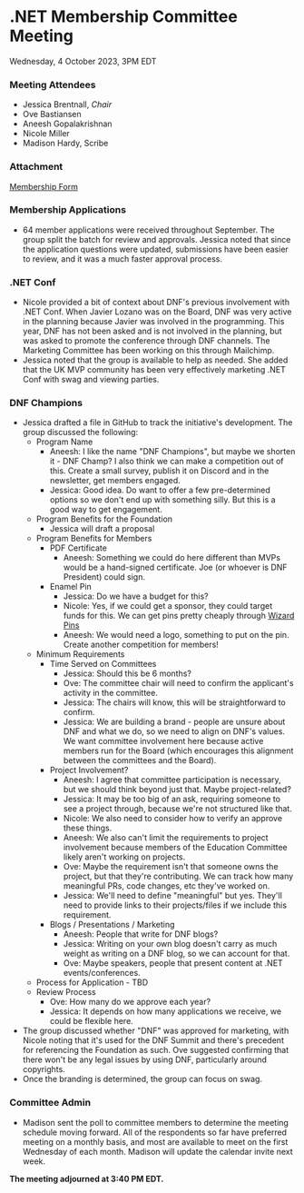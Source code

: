 # .NET Membership Committee Meeting #
Wednesday, 4 October 2023, 3PM EDT 

### Meeting Attendees ###

* Jessica Brentnall, *Chair*
* Ove Bastiansen
* Aneesh Gopalakrishnan
* Nicole Miller
* Madison Hardy, Scribe

### Attachment
[Membership Form](https://forms.office.com/pages/responsepage.aspx?id=3G8HFsH8FUqxyjLJolWQDm8F03uiB2VCoiyUmNsltiBUQ0FDWDBFUFVURFRaQUdCUEg4MlExSEQ0OS4u)

### Membership Applications
* 64 member applications were received throughout September. The group split the batch for review and approvals. Jessica noted that since the application questions were updated, submissions have been easier to review, and it was a much faster approval process.

### .NET Conf
* Nicole provided a bit of context about DNF's previous involvement with .NET Conf. When Javier Lozano was on the Board, DNF was very active in the planning because Javier was involved in the programming. This year, DNF has not been asked and is not involved in the planning, but was asked to promote the conference through DNF channels. The Marketing Committee has been working on this through Mailchimp.
* Jessica noted that the group is available to help as needed. She added that the UK MVP community has been very effectively marketing .NET Conf with swag and viewing parties.

### DNF Champions
* Jessica drafted a file in GitHub to track the initiative's development. The group discussed the following:
    * Program Name
        * Aneesh: I like the name "DNF Champions", but maybe we shorten it - DNF Champ? I also think we can make a competition out of this. Create a small survey, publish it on Discord and in the newsletter, get members engaged.
        * Jessica: Good idea. Do want to offer a few pre-determined options so we don't end up with something silly. But this is a good way to get engagement.
    * Program Benefits for the Foundation
        * Jessica will draft a proposal
    * Program Benefits for Members
        * PDF Certificate
            * Aneesh: Something we could do here different than MVPs would be a hand-signed certificate. Joe (or whoever is DNF President) could sign.
        * Enamel Pin
            * Jessica: Do we have a budget for this?
            * Nicole: Yes, if we could get a sponsor, they could target funds for this. We can get pins pretty cheaply through [Wizard Pins](https://https://wizardpins.com/products/soft-enamel-pins?variant=14042600669239&utm_source=google&utm_medium=shopping&utm_term=Pins&utm_content=soft-enamel-pins_s3&nbt=nb%3Aadwords%3Ag%3A10022067833%3A102400061273%3A434604154450&nb_adtype=pla&nb_kwd=&nb_ti=pla-968229587997&nb_mi=125251762&nb_pc=online&nb_pi=soft-enamel-pins_s3&nb_ppi=968229587997&nb_placement=&nb_si=%7Bsourceid%7D&nb_li_ms=&nb_lp_ms=&nb_fii=&nb_ap=&nb_mt=&utm_source=google&utm_medium=paid&utm_campaign=10022067833&utm_content=102400061273&utm_term=&gadid=434604154450&nbt=nb%3Aadwords%3Ag%3A10022067833%3A102400061273%3A434604154450&nb_adtype=pla&nb_kwd=&nb_ti=pla-968229587997&nb_mi=125251762&nb_pc=online&nb_pi=soft-enamel-pins_s3&nb_ppi=968229587997&nb_placement=&nb_si=%7Bsourceid%7D&nb_li_ms=&nb_lp_ms=&nb_fii=&nb_ap=&nb_mt=&gad=1&gclid=Cj0KCQjwmvSoBhDOARIsAK6aV7hye027RXp6vo_Z551JK1DcWkK3joe6vjnjm0K0W2I6-R08Hn-a74YaAjlREALw_wcB)
            * Aneesh: We would need a logo, something to put on the pin. Create another competition for members!
    * Minimum Requirements
        * Time Served on Committees
            * Jessica: Should this be 6 months?
            * Ove: The committee chair will need to confirm the applicant's activity in the committee.
            * Jessica: The chairs will know, this will be straightforward to confirm.
            * Jessica: We are building a brand - people are unsure about DNF and what we do, so we need to align on DNF's values. We want committee involvement here because active members run for the Board (which encourages this alignment between the committees and the Board).
        * Project Involvement?
            * Aneesh: I agree that committee participation is necessary, but we should think beyond just that. Maybe project-related?
            * Jessica: It may be too big of an ask, requiring someone to see a project through, because we're not structured like that.
            * Nicole: We also need to consider how to verify an approve these things.
            * Aneesh: We also can't limit the requirements to project involvement because members of the Education Committee likely aren't working on projects.
            * Ove: Maybe the requirement isn't that someone owns the project, but that they're contributing. We can track how many meaningful PRs, code changes, etc they've worked on.
            * Jessica: We'll need to define "meaningful" but yes. They'll need to provide links to their projects/files if we include this requirement.
        * Blogs / Presentations / Marketing
            * Aneesh: People that write for DNF blogs?
            * Jessica: Writing on your own blog doesn't carry as much weight as writing on a DNF blog, so we can account for that.
            * Ove: Maybe speakers, people that present content at .NET events/conferences.
    * Process for Application - TBD
    * Review Process
        * Ove: How many do we approve each year?
        * Jessica: It depends on how many applications we receive, we could be flexible here.
* The group discussed whether "DNF" was approved for marketing, with Nicole noting that it's used for the DNF Summit and there's precedent for referencing the Foundation as such. Ove suggested confirming that there won't be any legal issues by using DNF, particularly around copyrights.
* Once the branding is determined, the group can focus on swag. 

### Committee Admin
* Madison sent the poll to committee members to determine the meeting schedule moving forward. All of the respondents so far have preferred meeting on a monthly basis, and most are available to meet on the first Wednesday of each month. Madison will update the calendar invite next week.

**The meeting adjourned at 3:40 PM EDT.**